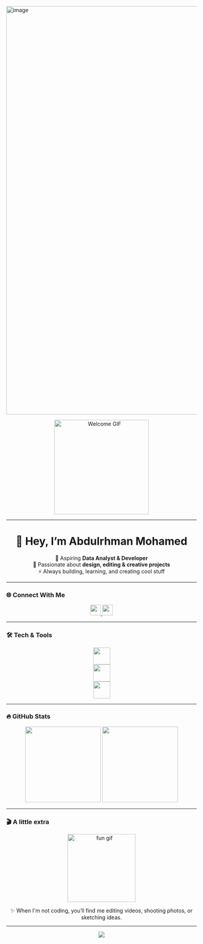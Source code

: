 <img width="1920" height="1080" alt="image" src="https://github.com/user-attachments/assets/753b2aec-0246-40f9-ae64-e9183a16436c" /><!-- Profile README -->

<!-- Header GIF -->
<div align="center">
  <img src="https://i.pinimg.com/originals/19/b2/8c/19b28c8372aaec65623f7ee7332e74be.gif" height="250" alt="Welcome GIF"/>
</div>

---

<h1 align="center">👋 Hey, I’m Abdulrhman Mohamed</h1>

<p align="center">
🚀 Aspiring <strong>Data Analyst & Developer</strong> <br>
🎨 Passionate about <strong>design, editing & creative projects</strong> <br>
⚡ Always building, learning, and creating cool stuff
</p>

---

### 🌐 Connect With Me
<div align="center">
  <a href="https://www.linkedin.com/in/ayeager13/" target="_blank">
    <img src="https://img.shields.io/badge/-LinkedIn-0077B5?logo=linkedin&logoColor=white&style=for-the-badge" height="28" />
  </a>
  <a href="https://www.instagram.com/_abdulrhmanmohamed/" target="_blank">
    <img src="https://img.shields.io/badge/-Instagram-E4405F?logo=instagram&logoColor=white&style=for-the-badge" height="28" />
  </a>
</div>

---

### 🛠 Tech & Tools
<div align="center">
  
  <!-- Languages -->
  <img src="https://skillicons.dev/icons?i=python,java,cpp,js,php,html,css" height="45" />
  
  <br/>
  
  <!-- Databases & Platforms -->
  <img src="https://skillicons.dev/icons?i=mysql,oracle" height="45" />
  
  <br/>
  
  <!-- Tools & Others -->
  <img src="https://skillicons.dev/icons?i=vscode,figma,xd,github,discord,bootstrap,qt,android" height="45" />
  
</div>

---

### 🔥 GitHub Stats
<div align="center">
  <img src="https://github-readme-stats.vercel.app/api/top-langs?username=AYeagerr&layout=compact&langs_count=6&theme=tokyonight" height="200" />
  <img src="https://streak-stats.demolab.com?user=AYeagerr&theme=tokyonight&hide_border=false" height="200" />
</div>

---

### 🎬 A little extra
<div align="center">
  <img src="https://i.pinimg.com/originals/90/70/32/9070324cdfc07c68d60eed0c39e77573.gif" height="180" alt="fun gif"/>
  <p>✨ When I'm not coding, you’ll find me editing videos, shooting photos, or sketching ideas.</p>
</div>

---

<div align="center">
  <img src="https://visitor-badge.laobi.icu/badge?page_id=AYeagerr.AYeagerr&left_color=crimson&right_color=black" />
</div>
